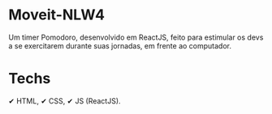 # Moveit-NLW4
Um timer Pomodoro, desenvolvido em ReactJS, feito para estimular os devs a se exercitarem durante suas jornadas, em frente ao computador. 

# Techs
✔ HTML,
✔ CSS,
✔ JS (ReactJS).

